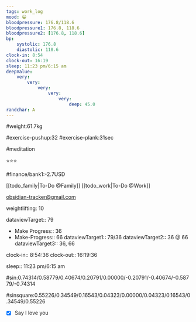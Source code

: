 ```yaml
---
tags: work_log
mood: 😀
bloodpressure: 176.8/118.6
bloodpressure1: 176.8, 118.6
bloodpressure2: [176.8, 118.6]
bp:
    systolic: 176.8
    diastolic: 118.6
clock-in: 8:54
clock-out: 16:19
sleep: 11:23 pm/6:15 am
deepValue: 
    very: 
        very: 
            very: 
                very: 
                    very: 
                        deep: 45.0
randchar: A
---
```


#weight:61.7kg

#exercise-pushup:32
#exercise-plank:31sec

#meditation

⭐⭐⭐


#finance/bank1:-2.7USD

[[todo_family|To-Do @Family]]
[[todo_work|To-Do @Work]]

obsidian-tracker@gmail.com

weightlifting: 10

dataviewTarget:: 79
- Make Progress:: 36
- Make-Progress:: 66
dataviewTarget1:: 79/36
dataviewTarget2:: 36 @ 66
dataviewTarget3:: 36, 66

clock-in:: 8:54:36
clock-out:: 16:19:36

sleep:: 11:23 pm/6:15 am

#sin:0.74314/0.58779/0.40674/0.20791/0.00000/-0.20791/-0.40674/-0.58779/-0.74314

#sinsquare:0.55226/0.34549/0.16543/0.04323/0.00000/0.04323/0.16543/0.34549/0.55226

- [x] Say I love you

